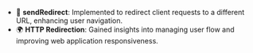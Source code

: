- 🔄 **sendRedirect**: Implemented to redirect client requests to a different URL, enhancing user navigation.  
- 🌍 **HTTP Redirection**: Gained insights into managing user flow and improving web application responsiveness.

